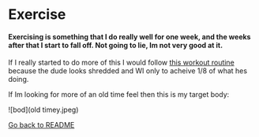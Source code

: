 # Exercise

#### Exercising is something that I do really well for one week, and the weeks after that I start to fall off. Not going to lie, Im not very good at it. 

If I really started to do more of this I would follow [this workout routine](https://www.youtube.com/watch?v=3sEeVJEXTfY) because the dude looks shredded and WI only to acheive 1/8 of what hes doing.

If Im looking for more of an old time feel then this is my target body:

![bod](old timey.jpeg)



[Go back to README](READ.md)


